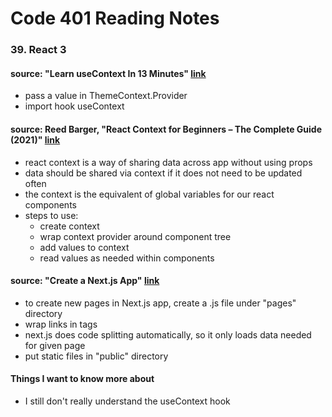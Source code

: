 # Code 401 Reading Notes 
### 39. React 3

####  source: "Learn useContext In 13 Minutes" [link](https://www.youtube.com/watch?v=5LrDIWkK_Bc)
- pass a value in ThemeContext.Provider 
- import hook useContext


####  source: Reed Barger, "React Context for Beginners – The Complete Guide (2021)" [link](https://www.freecodecamp.org/news/react-context-for-beginners/#what-is-react-context)
- react context is a way of sharing data across app without using props 
- data should be shared via context if it does not need to be updated often 
- the context is the equivalent of global variables for our react components
- steps to use: 
  - create context 
  - wrap context provider around component tree
  - add values to context
  - read values as needed within components 

####  source: "Create a Next.js App" [link](https://nextjs.org/learn/basics/create-nextjs-app)
- to create new pages in Next.js app, create a .js file under "pages" directory 
- wrap links in <Link></Link> tags 
- next.js does code splitting automatically, so it only loads data needed for given page 
- put static files in "public" directory 



#### Things I want to know more about 
- I still don't really understand the useContext hook 